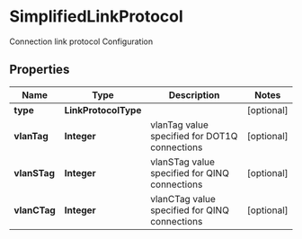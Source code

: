 

# SimplifiedLinkProtocol

Connection link protocol Configuration

## Properties

| Name | Type | Description | Notes |
|------------ | ------------- | ------------- | -------------|
|**type** | **LinkProtocolType** |  |  [optional] |
|**vlanTag** | **Integer** | vlanTag value specified for DOT1Q connections |  [optional] |
|**vlanSTag** | **Integer** | vlanSTag value specified for QINQ connections |  [optional] |
|**vlanCTag** | **Integer** | vlanCTag value specified for QINQ connections |  [optional] |



